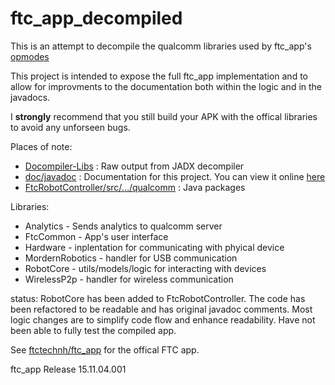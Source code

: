 # ftc_app_decompiled 

This is an attempt to decompile the qualcomm libraries used by ftc_app's [opmodes](https://github.com/mtoebes/ftc_app_decompiled/tree/master/FtcRobotController/src/main/java/com/qualcomm/ftcrobotcontroller/opmodes)

This project is intended to expose the full ftc_app implementation and to allow for improvments to the documentation both within the logic and in the javadocs.

I <b>strongly</b> recommend that you still build your APK with the offical libraries to avoid any unforseen bugs. 

Places of note:
* [Docompiler-Libs](https://github.com/mtoebes/ftc_app_decompiled/tree/master/Decompiled-Libs) : Raw output from JADX decompiler
* [doc/javadoc](https://github.com/mtoebes/ftc_app_decompiled/tree/master/doc/javadoc) : Documentation for this project. You can view it online [here](http://mtoebes.github.io/ftc_app_decompiled/doc/javadoc/)
* [FtcRobotController/src/.../qualcomm](https://github.com/mtoebes/ftc_app_decompiled/tree/master/FtcRobotController/src/main/java/com/qualcomm) : Java packages

Libraries:
* Analytics - Sends analytics to qualcomm server
* FtcCommon - App's user interface
* Hardware -  inplentation for communicating with phyical device
* MordernRobotics - handler for USB communication
* RobotCore - utils/models/logic for interacting with devices
* WirelessP2p - handler for wireless communication

status:
RobotCore has been added to FtcRobotController. The code has been refactored to be readable and has original javadoc comments. Most logic changes are to simplify code flow and enhance readability. Have not been able to fully test the compiled app.

See [ftctechnh/ftc_app](https://github.com/ftctechnh/ftc_app) for the offical FTC app.

ftc_app Release 15.11.04.001
